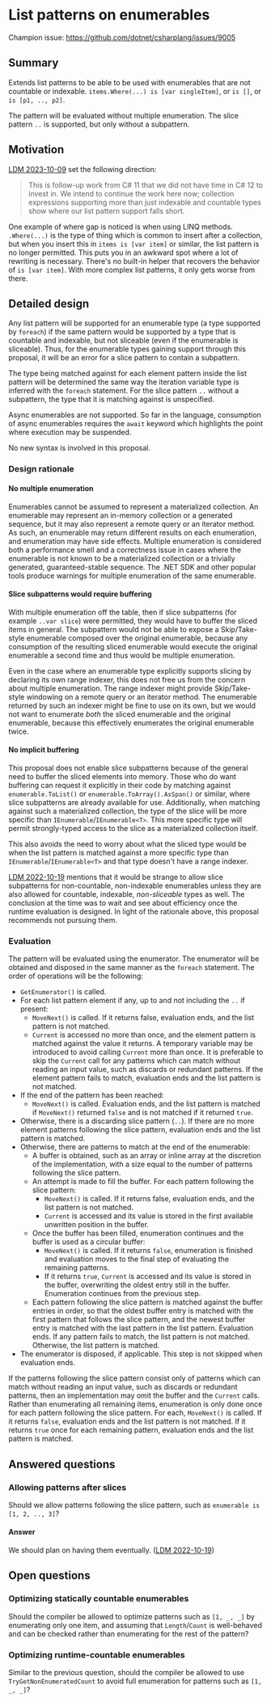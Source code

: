 # List patterns on enumerables

Champion issue: <https://github.com/dotnet/csharplang/issues/9005>

## Summary

Extends list patterns to be able to be used with enumerables that are not countable or indexable. `items.Where(...) is [var singleItem]`, or `is []`, or `is [p1, .., p2]`.

The pattern will be evaluated without multiple enumeration. The slice pattern `..` is supported, but only without a subpattern.

## Motivation

[LDM 2023-10-09](https://github.com/dotnet/csharplang/blob/main/meetings/2023/LDM-2023-10-09.md#list-patterns-on-enumerables) set the following direction:

> This is follow-up work from C# 11 that we did not have time in C# 12 to invest in. We intend to continue the work here now; collection expressions supporting more than just indexable and countable types show where our list pattern support falls short.

One example of where gap is noticed is when using LINQ methods. `.Where(...)` is the type of thing which is common to insert after a collection, but when you insert this in `items is [var item]` or similar, the list pattern is no longer permitted. This puts you in an awkward spot where a lot of rewriting is necessary. There's no built-in helper that recovers the behavior of `is [var item]`. With more complex list patterns, it only gets worse from there.

## Detailed design

Any list pattern will be supported for an enumerable type (a type supported by `foreach`) if the same pattern would be supported by a type that is countable and indexable, but not sliceable (even if the enumerable is sliceable). Thus, for the enumerable types gaining support through this proposal, it will be an error for a slice pattern to contain a subpattern.

The type being matched against for each element pattern inside the list pattern will be determined the same way the iteration variable type is inferred with the `foreach` statement. For the slice pattern `..` without a subpattern, the type that it is matching against is unspecified.

Async enumerables are not supported. So far in the language, consumption of async enumerables requires the `await` keyword which highlights the point where execution may be suspended.

No new syntax is involved in this proposal.

### Design rationale

#### No multiple enumeration

Enumerables cannot be assumed to represent a materialized collection. An enumerable may represent an in-memory collection or a generated sequence, but it may also represent a remote query or an iterator method. As such, an enumerable may return different results on each enumeration, and enumeration may have side effects. Multiple enumeration is considered both a performance smell and a correctness issue in cases where the enumerable is not known to be a materialized collection or a trivially generated, guaranteed-stable sequence. The .NET SDK and other popular tools produce warnings for multiple enumeration of the same enumerable.

#### Slice subpatterns would require buffering

With multiple enumeration off the table, then if slice subpatterns (for example `..var slice`) were permitted, they would have to buffer the sliced items in general. The subpattern would not be able to expose a Skip/Take-style enumerable composed over the original enumerable, because any consumption of the resulting sliced enumerable would execute the original enumerable a second time and thus would be multiple enumeration.

Even in the case where an enumerable type explicitly supports slicing by declaring its own range indexer, this does not free us from the concern about multiple enumeration. The range indexer might provide Skip/Take-style windowing on a remote query or an iterator method. The enumerable returned by such an indexer might be fine to use on its own, but we would not want to enumerate _both_ the sliced enumerable and the original enumerable, because this effectively enumerates the original enumerable twice.

#### No implicit buffering

This proposal does not enable slice subpatterns because of the general need to buffer the sliced elements into memory. Those who do want buffering can request it explicitly in their code by matching against `enumerable.ToList()` or `enumerable.ToArray().AsSpan()` or similar, where slice subpatterns are already available for use. Additionally, when matching against such a materialized collection, the type of the slice will be more specific than `IEnumerable`/`IEnumerable<T>`. This more specific type will permit strongly-typed access to the slice as a materialized collection itself.

This also avoids the need to worry about what the sliced type would be when the list pattern is matched against a more specific type than `IEnumerable`/`IEnumerable<T>` and that type doesn't have a range indexer.

[LDM 2022-10-19](https://github.com/dotnet/csharplang/blob/main/meetings/2022/LDM-2022-10-19.md#allowing-slicing-to-capture) mentions that it would be strange to allow slice subpatterns for non-countable, non-indexable enumerables unless they are also allowed for countable, indexable, _non-sliceable_ types as well. The conclusion at the time was to wait and see about efficiency once the runtime evaluation is designed. In light of the rationale above, this proposal recommends not pursuing them.

### Evaluation

The pattern will be evaluated using the enumerator. The enumerator will be obtained and disposed in the same manner as the `foreach` statement. The order of operations will be the following:

- `GetEnumerator()` is called.
- For each list pattern element if any, up to and not including the `..` if present:
  - `MoveNext()` is called. If it returns false, evaluation ends, and the list pattern is not matched.
  - `Current` is accessed no more than once, and the element pattern is matched against the value it returns. A temporary variable may be introduced to avoid calling `Current` more than once. It is preferable to skip the `Current` call for any patterns which can match without reading an input value, such as discards or redundant patterns. If the element pattern fails to match, evaluation ends and the list pattern is not matched.
- If the end of the pattern has been reached:
  - `MoveNext()` is called. Evaluation ends, and the list pattern is matched if `MoveNext()` returned `false` and is not matched if it returned `true`.
- Otherwise, there is a discarding slice pattern (`..`). If there are no more element patterns following the slice pattern, evaluation ends and the list pattern is matched.
- Otherwise, there are patterns to match at the end of the enumerable:
  - A buffer is obtained, such as an array or inline array at the discretion of the implementation, with a size equal to the number of patterns following the slice pattern.
  - An attempt is made to fill the buffer. For each pattern following the slice pattern:
    - `MoveNext()` is called. If it returns false, evaluation ends, and the list pattern is not matched.
    - `Current` is accessed and its value is stored in the first available unwritten position in the buffer.
  - Once the buffer has been filled, enumeration continues and the buffer is used as a circular buffer:
    - `MoveNext()` is called. If it returns `false`, enumeration is finished and evaluation moves to the final step of evaluating the remaining patterns.
    - If it returns `true`, `Current` is accessed and its value is stored in the buffer, overwriting the oldest entry still in the buffer. Enumeration continues from the previous step.
  - Each pattern following the slice pattern is matched against the buffer entries in order, so that the oldest buffer entry is matched with the first pattern that follows the slice pattern, and the newest buffer entry is matched with the last pattern in the list pattern. Evaluation ends. If any pattern fails to match, the list pattern is not matched. Otherwise, the list pattern is matched.
- The enumerator is disposed, if applicable. This step is not skipped when evaluation ends.

If the patterns following the slice pattern consist only of patterns which can match without reading an input value, such as discards or redundant patterns, then an implementation may omit the buffer and the `Current` calls. Rather than enumerating all remaining items, enumeration is only done once for each pattern following the slice pattern. For each, `MoveNext()` is called. If it returns `false`, evaluation ends and the list pattern is not matched. If it returns `true` once for each remaining pattern, evaluation ends and the list pattern is matched.

## Answered questions

### Allowing patterns after slices

Should we allow patterns following the slice pattern, such as `enumerable is [1, 2, .., 3]`?

#### Answer

We should plan on having them eventually. ([LDM 2022-10-19](https://github.com/dotnet/csharplang/blob/main/meetings/2022/LDM-2022-10-19.md#allowing-patterns-after-slices))

## Open questions

### Optimizing statically countable enumerables

Should the compiler be allowed to optimize patterns such as `[1, _, _]` by enumerating only one item, and assuming that `Length`/`Count` is well-behaved and can be checked rather than enumerating for the rest of the pattern?

### Optimizing runtime-countable enumerables

Similar to the previous question, should the compiler be allowed to use `TryGetNonEnumeratedCount` to avoid full enumeration for patterns such as `[1, _, _]`?
